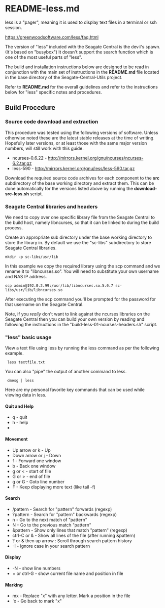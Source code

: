 # README-less.md
less is a "pager", meaning it is used to display text files in
a terminal or ssh session.

https://greenwoodsoftware.com/less/faq.html

The version of "less" included with the Seagate Central is the
devil's spawn. (It's based on "busybox") It doesn't support the
search function which is one of the most useful parts of "less".

The build and installation instructions below are designed to be
read in conjunction with the main set of instructions in the
**README.md** file located in the base directory of the
Seagate-Central-Utils project. 

Refer to **README.md** for the overall guidelines and refer to the
instructions below for "less" specific notes and procedures.

## Build Procedure
### Source code download and extraction
This procedure was tested using the following versions of software.
Unless otherwise noted these are the latest stable releases at the
time of writing. Hopefully later versions, or at least those with
the same major version numbers, will still work with this guide.

* ncurses-0.6.22 - http://mirrors.kernel.org/gnu/ncurses/ncurses-6.2.tar.gz    
* less-590 - http://mirrors.kernel.org/gnu/less/less-590.tar.gz

Download the required source code archives for each component to 
the **src** subdirectory of the base working directory and extract
them. This can be done automatically for the versions listed above
by running the **download-src-less.sh** script.

### Seagate Central libraries and headers
We need to copy over one specific library file from the Seagate
Central to the build host, namely libncurses, so that it can be
linked to during the build process.

Create an appropriate sub directory under the base working 
directory to store the library in. By default we use the "sc-libs"
subdirectory to store Seagate Central libraries.

    mkdir -p sc-libs/usr/lib
    
In this example we copy the required library using the scp command
and we rename it to "libncurses.so". You will need to substitute your
own username and NAS IP address.  

    scp admin@192.0.2.99:/usr/lib/libncurses.so.5.0.7 sc-libs/usr/lib/libncurses.so
       
After executing the scp command you'll be prompted for the password
for that username on the Seagate Central.

Note, if you *really* don't want to link against the ncurses libraries 
on the Seagate Central then you can build your own version by reading 
and following the instructions in the "build-less-01-ncurses-headers.sh"
script.

### "less" basic usage
View a text file using less by running the less command as per the 
following example.

     less textfile.txt

You can also "pipe" the output of another command to less.

     dmesg | less
     
Here are my personal favorite key commands that can be used while
viewing data in less. 

#### Quit and Help
* q - quit
* h - help
* 
#### Movement
* Up arrow or k - Up
* Down arrow or j - Down
* f - Forward one window
* b - Back one window
* g or < - start of file
* G or > - end of file
* <num>g or <num>G - Goto line number <num>
* F - Keep displaying more text (like tail -f)

#### Search
* /pattern  - Search for "pattern" forwards (regexp)
* ?pattern - Search for "pattern" backwards (regexp)
* n - Go to the next match of "pattern"
* N - Go to the previous match "pattern"
* &pattern - Show only lines that match "pattern" (regexp)
* ctrl-C or &<enter> - Show all lines of the file (after running &pattern)
* ? or & then up arrow : Scroll through search pattern history
* -I - ignore case in your search pattern 
    
#### Display
* -N - show line numbers
* = or ctrl-G - show current file name and position in file

#### Marking
* mx - Replace "x" with any letter. Mark a position in the file
* 'x - Go back to mark "x"

